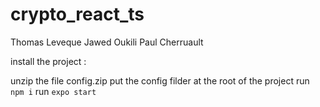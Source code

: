 # crypto_react_ts

Thomas Leveque
Jawed Oukili
Paul Cherruault

install the project :

unzip the file config.zip
put the config filder at the root of the project
run `npm i`
run  `expo start`